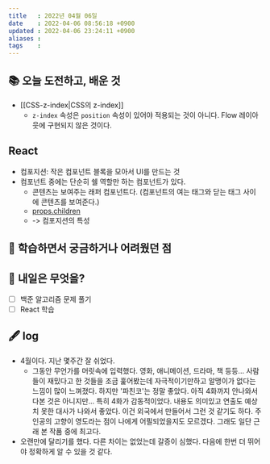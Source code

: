 ```yaml
---
title   : 2022년 04월 06일 
date    : 2022-04-06 08:56:18 +0900
updated : 2022-04-06 23:24:11 +0900
aliases : 
tags    : 
---
```

## 📚 오늘 도전하고, 배운 것
- [[CSS-z-index|CSS의 z-index]]
	- `z-index` 속성은 `position` 속성이 있어야 적용되는 것이 아니다. Flow 레이아웃에 구현되지 않은 것이다.

## React
- 컴포지션: 작은 컴포넌트 블록을 모아서 UI를 만드는 것
- 컴포넌트 중에는 단순히 쉘 역할만 하는 컴포넌트가 있다.
	- 콘텐츠는 보여주는 래퍼 컴포넌트다. (컴포넌트의 여는 태그와 닫는 태그 사이에 콘텐츠를 보여준다.)
  - [props.children](https://ko.reactjs.org/docs/glossary.html#propschildren)
  - -> 컴포지션의 특성
 
## 🤔 학습하면서 궁금하거나 어려웠던 점

## 🌅 내일은 무엇을?
- [ ] 백준 알고리즘 문제 풀기
- [ ] React 학습

## 🖋 log
- 4월이다. 지난 몇주간 잘 쉬었다.
  - 그동안 무언가를 머릿속에 입력했다. 영화, 애니메이션, 드라마, 책 등등... 사람들이 재밌다고 한 것들을 조금 훑어봤는데 자극적이기만하고 알맹이가 없다는 느낌이 많이 느껴졌다. 하지만 '파친코'는 정말 좋았다. 아직 4화까지 안나와서 다본 것은 아니지만... 특히 4화가 감동적이었다. 내용도 의미있고 연출도 예상치 못한 대사가 나와서 좋았다. 이건 외국에서 만들어서 그런 것 같기도 하다. 주인공의 고향이 영도라는 점이 나에게 어필되었을지도 모르겠다. 그래도 일단 근래 본 작품 중에 최고다.
- 오랜만에 달리기를 했다. 다른 차이는 없었는데 갈증이 심했다. 다음에 한번 더 뛰어야 정확하게 알 수 있을 것 같다.
